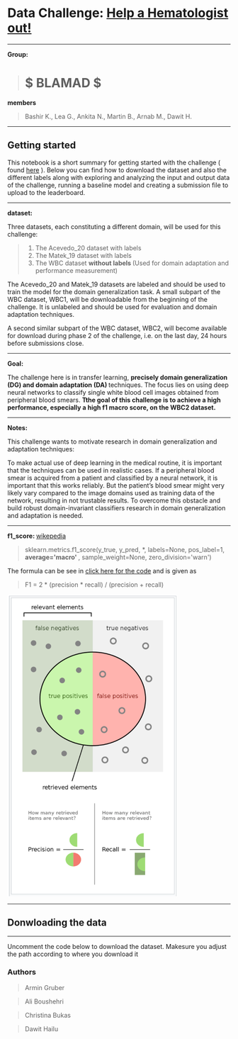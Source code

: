# Data Challenge: [Help a Hematologist out!](https://helmholtz-data-challenges.de/web/challenges/challenge-page/93/overview) 
*** 
<b> Group: </b> 
> #      $ BLAMAD $  
<b> members </b> 
> Bashir K., 
> Lea G., 
> Ankita N., 
> Martin B., 
> Arnab M., 
> Dawit H. 
***

## Getting started


This notebook is a short summary for getting started with the challenge ( found [here](https://helmholtz-data-challenges.de/web/challenges/challenge-page/93/overview)  ). Below you can find how to download the dataset and also the different labels along with exploring and analyzing the input and output data of the challenge, running a baseline model and creating a submission file to upload to the leaderboard.

***

<b>dataset:</b>

Three datasets, each constituting a different domain, will be used for this challenge:
> 1. The Acevedo_20 dataset with labels
> 2. The Matek_19 dataset with labels
> 3. The WBC dataset <b> without labels </b> (Used for domain adaptation and performance measurement)

The Acevedo_20 and Matek_19 datasets are labeled and should be used to train the model for the domain generalization task.
A small subpart of the WBC dataset, WBC1, will be downloadable from the beginning of the challenge. It is unlabeled and should be used for evaluation and domain adaptation techniques.

A second similar subpart of the WBC dataset, WBC2, will become available for download during phase 2 of the challenge, i.e. on the last day, 24 hours before submissions close.

***
<b>Goal: </b> 

The challenge here is in transfer learning, <b> precisely domain generalization (DG) and domain adaptation (DA) </b> techniques. The focus lies on using deep neural networks to classify single white blood cell images obtained from peripheral blood smears.
<b> Tthe goal of this challenge is to achieve a high performance, especially a high f1 macro score, on the WBC2 dataset. </b>

***
<b>Notes: </b>

This challenge wants to motivate research in domain generalization and adaptation techniques:

To make actual use of deep learning in the medical routine, it is important that the techniques can be used in realistic cases. If a peripheral blood smear is acquired from a patient and classified by a neural network, it is important that this works reliably. But the patient’s blood smear might very likely vary compared to the image domains used as training data of the network, resulting in not trustable results. To overcome this obstacle and build robust domain-invariant classifiers research in domain generalization and adaptation is needed.

***
<b>f1_score: </b>
[wikepedia](https://en.wikipedia.org/wiki/F-score)

> sklearn.metrics.f1_score(y_true, y_pred, *, labels=None, pos_label=1,<b> average='macro' </b>, sample_weight=None, zero_division='warn')

The formula can be see in [click here for the code](https://github.com/scikit-learn/scikit-learn/blob/36958fb24/sklearn/metrics/_classification.py#L1001) and is given as

> <g> F1 = 2 * (precision * recall) / (precision + recall) </g>

<img src="figures/f1_score.PNG" width="384" height="681">

***
## Donwloading the data
***
 Uncomment the code below to download the dataset. Makesure you adjust the path according to where you download it
 
 
###  Authors

> Armin Gruber

> Ali Boushehri

> Christina Bukas

> Dawit Hailu
